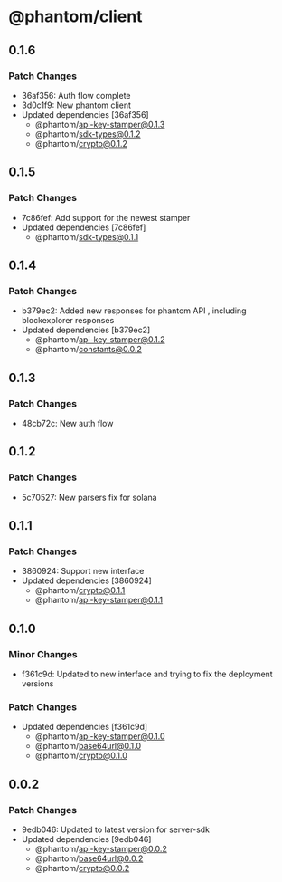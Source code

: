 # @phantom/client

## 0.1.6

### Patch Changes

- 36af356: Auth flow complete
- 3d0c1f9: New phantom client
- Updated dependencies [36af356]
  - @phantom/api-key-stamper@0.1.3
  - @phantom/sdk-types@0.1.2
  - @phantom/crypto@0.1.2

## 0.1.5

### Patch Changes

- 7c86fef: Add support for the newest stamper
- Updated dependencies [7c86fef]
  - @phantom/sdk-types@0.1.1

## 0.1.4

### Patch Changes

- b379ec2: Added new responses for phantom API , including blockexplorer responses
- Updated dependencies [b379ec2]
  - @phantom/api-key-stamper@0.1.2
  - @phantom/constants@0.0.2

## 0.1.3

### Patch Changes

- 48cb72c: New auth flow

## 0.1.2

### Patch Changes

- 5c70527: New parsers fix for solana

## 0.1.1

### Patch Changes

- 3860924: Support new interface
- Updated dependencies [3860924]
  - @phantom/crypto@0.1.1
  - @phantom/api-key-stamper@0.1.1

## 0.1.0

### Minor Changes

- f361c9d: Updated to new interface and trying to fix the deployment versions

### Patch Changes

- Updated dependencies [f361c9d]
  - @phantom/api-key-stamper@0.1.0
  - @phantom/base64url@0.1.0
  - @phantom/crypto@0.1.0

## 0.0.2

### Patch Changes

- 9edb046: Updated to latest version for server-sdk
- Updated dependencies [9edb046]
  - @phantom/api-key-stamper@0.0.2
  - @phantom/base64url@0.0.2
  - @phantom/crypto@0.0.2
